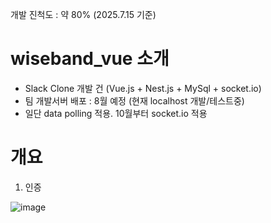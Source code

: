 개발 진척도 : 약 80% (2025.7.15 기준)


# wiseband_vue 소개

- Slack Clone 개발 건 (Vue.js + Nest.js + MySql + socket.io)
- 팀 개발서버 배포 : 8월 예정 (현재 localhost 개발/테스트중)
- 일단 data polling 적용. 10월부터 socket.io 적용


# 개요

1. 인증

![image](https://github.com/hushsbay/wiseband_vue/pt_01_authentication.png)












